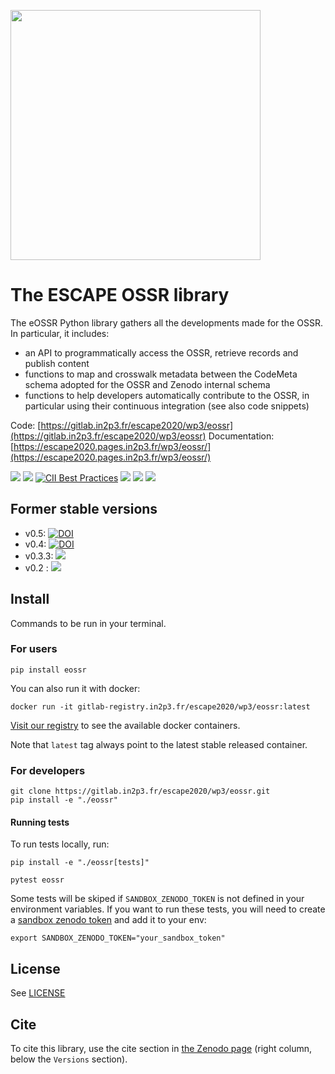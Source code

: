<p align="left">
<img src="docs/images/eossr_logo.png" width="400px" >
</p>


# The ESCAPE OSSR library

The eOSSR Python library gathers all the developments made for the OSSR. In particular, it includes:
- an API to programmatically access the OSSR, retrieve records and publish content
- functions to map and crosswalk metadata between the CodeMeta schema adopted for the OSSR and Zenodo internal schema
- functions to help developers automatically contribute to the OSSR, in particular using their continuous integration (see also code snippets)


Code: [https://gitlab.in2p3.fr/escape2020/wp3/eossr](https://gitlab.in2p3.fr/escape2020/wp3/eossr)
Documentation: [https://escape2020.pages.in2p3.fr/wp3/eossr/](https://escape2020.pages.in2p3.fr/wp3/eossr/)



[![](https://gitlab.in2p3.fr/escape2020/wp3/eossr/badges/master/pipeline.svg)](
https://gitlab.in2p3.fr/escape2020/wp3/eossr/-/commits/master)
[![](https://gitlab.in2p3.fr/escape2020/wp3/eossr/badges/master/coverage.svg)](
https://gitlab.in2p3.fr/escape2020/wp3/eossr/-/commits/master)
[![CII Best Practices](https://bestpractices.coreinfrastructure.org/projects/5712/badge)](https://bestpractices.coreinfrastructure.org/projects/5712)
[![](https://img.shields.io/badge/License-MIT-blue.svg)](https://opensource.org/licenses/MIT)
[![](https://zenodo.org/badge/DOI/10.5281/zenodo.5524912.svg)](https://doi.org/10.5281/zenodo.5524912)
[![](https://mybinder.org/badge_logo.svg)](https://mybinder.org/v2/git/https%3A%2F%2Fgitlab.in2p3.fr%2Fescape2020%2Fwp3%2Feossr/HEAD)



## Former stable versions

- v0.5: [![DOI](https://zenodo.org/badge/DOI/10.5281/zenodo.6352039.svg)](https://doi.org/10.5281/zenodo.6352039)
- v0.4: [![DOI](https://zenodo.org/badge/DOI/10.5281/zenodo.6326454.svg)](https://doi.org/10.5281/zenodo.6326454)
- v0.3.3: [![](https://zenodo.org/badge/DOI/10.5281/zenodo.5592584.svg)](https://doi.org/10.5281/zenodo.5592584)
- v0.2 : [![](https://zenodo.org/badge/DOI/10.5281/zenodo.5524913.svg)](https://doi.org/10.5281/zenodo.5524913)


## Install

Commands to be run in your terminal.

### For users
```
pip install eossr
```

You can also run it with docker:
```
docker run -it gitlab-registry.in2p3.fr/escape2020/wp3/eossr:latest
```

[Visit our registry](https://gitlab.in2p3.fr/escape2020/wp3/eossr/container_registry) to see the available docker containers.

Note that `latest` tag always point to the latest stable released container.


### For developers

```
git clone https://gitlab.in2p3.fr/escape2020/wp3/eossr.git
pip install -e "./eossr"
```

#### Running tests
To run tests locally, run:
```
pip install -e "./eossr[tests]"

pytest eossr
```

Some tests will be skiped if `SANDBOX_ZENODO_TOKEN` is not defined in your environment variables.
If you want to run these tests, you will need to create a [sandbox zenodo token](https://sandbox.zenodo.org/account/settings/applications/tokens/new/) and add it to your env:
```
export SANDBOX_ZENODO_TOKEN="your_sandbox_token"
```

## License

See [LICENSE](LICENSE)

## Cite

To cite this library, use the cite section in [the Zenodo page](https://zenodo.org/record/5592584#.YiALJRPMI-Q) (right
column, below the `Versions` section).
